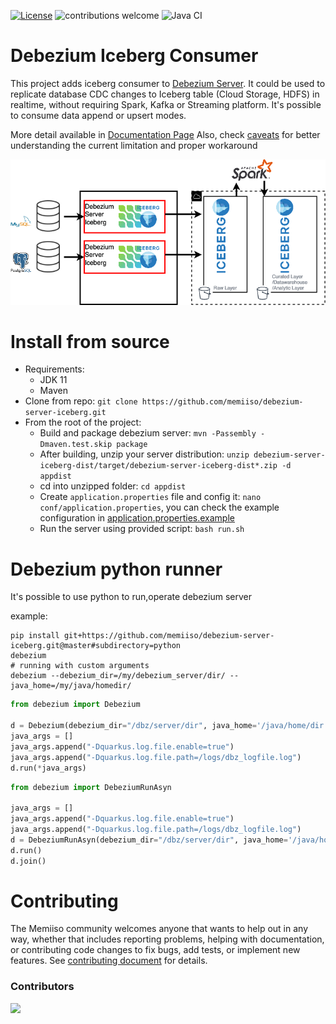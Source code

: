 [![License](http://img.shields.io/:license-apache%202.0-brightgreen.svg)](http://www.apache.org/licenses/LICENSE-2.0.html)
![contributions welcome](https://img.shields.io/badge/contributions-welcome-brightgreen.svg?style=flat)
![Java CI](https://github.com/memiiso/debezium-server-iceberg/workflows/Java%20CI%20with%20Maven/badge.svg?branch=master)

# Debezium Iceberg Consumer

This project adds iceberg consumer
to [Debezium Server](https://debezium.io/documentation/reference/operations/debezium-server.html). It could be used to
replicate database CDC changes to Iceberg table (Cloud Storage, HDFS) in realtime, without requiring Spark, Kafka or
Streaming platform. It's possible to consume data append or upsert modes.

More detail available in [Documentation Page](docs/DOCS.md)
Also, check [caveats](docs/CAVEATS.md) for better understanding the current limitation and proper workaround

![Debezium Iceberg](docs/images/debezium-iceberg.png)

# Install from source
- Requirements:
  - JDK 11
  - Maven
- Clone from repo: `git clone https://github.com/memiiso/debezium-server-iceberg.git`
- From the root of the project:
  - Build and package debezium server: `mvn -Passembly -Dmaven.test.skip package`
  - After building, unzip your server
    distribution: `unzip debezium-server-iceberg-dist/target/debezium-server-iceberg-dist*.zip -d appdist`
  - cd into unzipped folder: `cd appdist`
  - Create `application.properties` file and config it: `nano conf/application.properties`, you can check the example
    configuration
    in [application.properties.example](debezium-server-iceberg-sink/src/main/resources/conf/application.properties.example)
  - Run the server using provided script: `bash run.sh`

# Debezium python runner

It's possible to use python to run,operate debezium server

example:

```commandline
pip install git+https://github.com/memiiso/debezium-server-iceberg.git@master#subdirectory=python
debezium
# running with custom arguments
debezium --debezium_dir=/my/debezium_server/dir/ --java_home=/my/java/homedir/
```

```python
from debezium import Debezium

d = Debezium(debezium_dir="/dbz/server/dir", java_home='/java/home/dir')
java_args = []
java_args.append("-Dquarkus.log.file.enable=true")
java_args.append("-Dquarkus.log.file.path=/logs/dbz_logfile.log")
d.run(*java_args)
```

```python
from debezium import DebeziumRunAsyn

java_args = []
java_args.append("-Dquarkus.log.file.enable=true")
java_args.append("-Dquarkus.log.file.path=/logs/dbz_logfile.log")
d = DebeziumRunAsyn(debezium_dir="/dbz/server/dir", java_home='/java/home/dir', java_args=java_args)
d.run()
d.join()
```

# Contributing

The Memiiso community welcomes anyone that wants to help out in any way, whether that includes reporting problems,
helping with documentation, or contributing code changes to fix bugs, add tests, or implement new features.
See [contributing document](CONTRIBUTING.md) for details.

### Contributors

<a href="https://github.com/memiiso/debezium-server-iceberg/graphs/contributors">
  <img src="https://contributors-img.web.app/image?repo=memiiso/debezium-server-iceberg" />
</a>